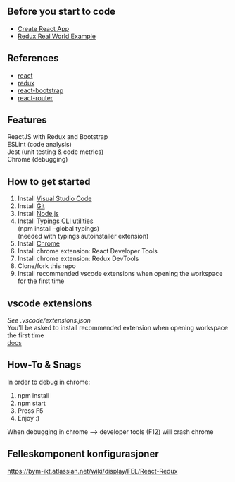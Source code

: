 ## Before you start to code
- [Create React App](https://github.com/facebookincubator/create-react-app)
- [Redux Real World Example](https://github.com/reactjs/redux/tree/master/examples/real-world)

## References
- [react](https://facebook.github.io/react/)
- [redux](http://redux.js.org/)
- [react-bootstrap](https://react-bootstrap.github.io/)
- [react-router](https://github.com/ReactTraining/react-router)

## Features
ReactJS with Redux and Bootstrap<br>
ESLint (code analysis)<br>
Jest (unit testing & code metrics)<br>
Chrome (debugging)<br>

## How to get started
1. Install [Visual Studio Code](https://code.visualstudio.com/)
2. Install [Git](https://git-scm.com/download)
3. Install [Node.js](https://nodejs.org/en/)
4. Install [Typings CLI utilities](https://github.com/typings/typings)<br>(npm install -global typings)<br>(needed with typings autoinstaller extension)
5. Install [Chrome](https://www.google.com/chrome/browser/desktop/index.html)
6. Install chrome extension: React Developer Tools
7. Install chrome extension: Redux DevTools
8. Clone/fork this repo
9. Install recommended vscode extensions when opening the workspace for the first time

## vscode extensions
*See .vscode/extensions.json*<br>
You'll be asked to install recommended extension when opening workspace the first time<br>
[docs](https://code.visualstudio.com/docs/editor/extension-gallery#_workspace-recommended-extensions)


## How-To & Snags
In order to debug in chrome:

1. npm install
2. npm start
3. Press F5
4. Enjoy :)

When debugging in chrome --> developer tools (F12) will crash chrome

## Felleskomponent konfigurasjoner
https://bym-ikt.atlassian.net/wiki/display/FEL/React-Redux
